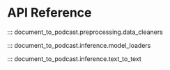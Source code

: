 # API Reference

::: document_to_podcast.preprocessing.data_cleaners

::: document_to_podcast.inference.model_loaders

::: document_to_podcast.inference.text_to_text

